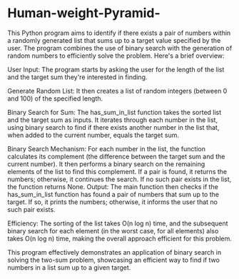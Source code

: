 # Human-weight-Pyramid-
This Python program aims to identify if there exists a pair of numbers within a randomly generated list that sums up to a target value specified by the user. The program combines the use of binary search with the generation of random numbers to efficiently solve the problem. Here's a brief overview:

User Input: The program starts by asking the user for the length of the list and the target sum they're interested in finding.

Generate Random List: It then creates a list of random integers (between 0 and 100) of the specified length.

Binary Search for Sum: The has_sum_in_list function takes the sorted list and the target sum as inputs. It iterates through each number in the list, using binary search to find if there exists another number in the list that, when added to the current number, equals the target sum.

Binary Search Mechanism: For each number in the list, the function calculates its complement (the difference between the target sum and the current number). It then performs a binary search on the remaining elements of the list to find this complement.
If a pair is found, it returns the numbers; otherwise, it continues the search. If no such pair exists in the list, the function returns None.
Output: The main function then checks if the has_sum_in_list function has found a pair of numbers that sum up to the target. If so, it prints the numbers; otherwise, it informs the user that no such pair exists.

Efficiency: The sorting of the list takes O(n log n) time, and the subsequent binary search for each element (in the worst case, for all elements) also takes O(n log n) time, making the overall approach efficient for this problem.

This program effectively demonstrates an application of binary search in solving the two-sum problem, showcasing an efficient way to find if two numbers in a list sum up to a given target.
